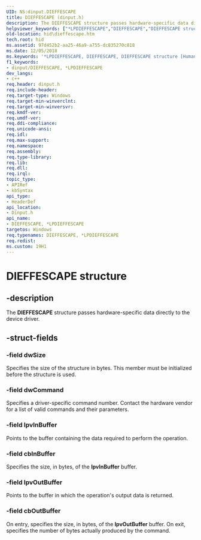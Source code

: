 ```yaml
---
UID: NS:dinput.DIEFFESCAPE
title: DIEFFESCAPE (dinput.h)
description: The DIEFFESCAPE structure passes hardware-specific data directly to the device driver.helpviewer_keywords: ["*LPDIEFFESCAPE","DIEFFESCAPE","DIEFFESCAPE structure [Human Input Devices]","DIEFFESCAPE","*LPDIEFFESCAPE","DIEFFESCAPE","*LPDIEFFESCAPE structure [Human Input Devices]","di_ref_b6b4b11a-a6ad-4467-a2c6-1c69047dec2f.xml","dinput/DIEFFESCAPE","hid.dieffescape"]
old-location: hid\dieffescape.htm
tech.root: hid
ms.assetid: 97d452b2-aa25-46a9-a755-dc835270c818
ms.date: 12/05/2018
ms.keywords: '*LPDIEFFESCAPE, DIEFFESCAPE, DIEFFESCAPE structure [Human Input Devices], DIEFFESCAPE,*LPDIEFFESCAPE, DIEFFESCAPE,*LPDIEFFESCAPE structure [Human Input Devices], di_ref_b6b4b11a-a6ad-4467-a2c6-1c69047dec2f.xml, dinput/DIEFFESCAPE, hid.dieffescape'
f1_keywords:
- dinput/DIEFFESCAPE, *LPDIEFFESCAPE
dev_langs:
- c++
req.header: dinput.h
req.include-header: 
req.target-type: Windows
req.target-min-winverclnt: 
req.target-min-winversvr: 
req.kmdf-ver: 
req.umdf-ver: 
req.ddi-compliance: 
req.unicode-ansi: 
req.idl: 
req.max-support: 
req.namespace: 
req.assembly: 
req.type-library: 
req.lib: 
req.dll: 
req.irql: 
topic_type:
- APIRef
- kbSyntax
api_type:
- HeaderDef
api_location:
- Dinput.h
api_name:
- DIEFFESCAPE, *LPDIEFFESCAPE
targetos: Windows
req.typenames: DIEFFESCAPE, *LPDIEFFESCAPE
req.redist: 
ms.custom: 19H1
---
```


# DIEFFESCAPE structure


## -description


The <b>DIEFFESCAPE</b> structure passes hardware-specific data directly to the device driver. 


## -struct-fields




### -field dwSize

Specifies the size of the structure in bytes. This member must be initialized before the structure is used. 


### -field dwCommand

Specifies a driver-specific command number. Contact the hardware vendor for a list of valid commands and their parameters. 


### -field lpvInBuffer

Points to the buffer containing the data required to perform the operation. 


### -field cbInBuffer

Specifies the size, in bytes, of the <b>lpvInBuffer</b> buffer. 


### -field lpvOutBuffer

Points to the buffer in which the operation's output data is returned. 


### -field cbOutBuffer

On entry, specifies the size, in bytes, of the <b>lpvOutBuffer</b> buffer. On exit, specifies the number of bytes actually produced by the command. 

